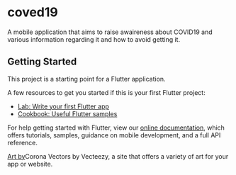 # coved19

A mobile application that aims to raise awaireness about COVID19 and various information regarding it and how to avoid getting it.

## Getting Started

This project is a starting point for a Flutter application.

A few resources to get you started if this is your first Flutter project:

- [Lab: Write your first Flutter app](https://flutter.dev/docs/get-started/codelab)
- [Cookbook: Useful Flutter samples](https://flutter.dev/docs/cookbook)

For help getting started with Flutter, view our
[online documentation](https://flutter.dev/docs), which offers tutorials,
samples, guidance on mobile development, and a full API reference.

[Art by](https://www.vecteezy.com/free-vector/corona)Corona Vectors by Vecteezy, a site that offers a variety of art for your app or website.